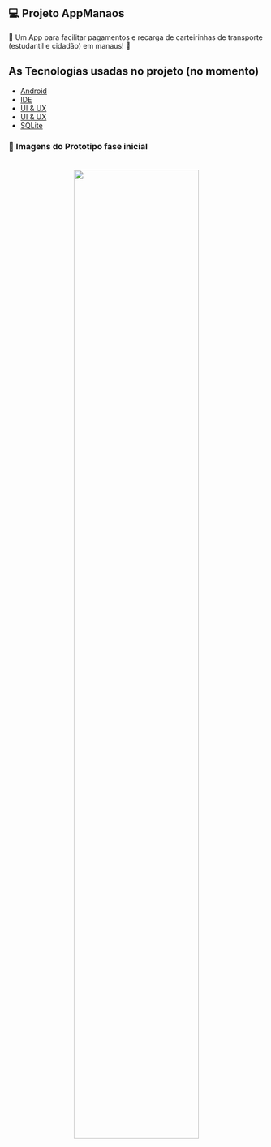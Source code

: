 ## 💻 Projeto AppManaos
 :rocket: Um App para facilitar pagamentos e recarga de carteirinhas de transporte (estudantil e cidadão) em manaus! :rocket:
 
 ## As Tecnologias usadas no projeto (no momento)
 - [Android](https://developer.android.com)
 - [IDE](https://developer.android.com/studio)
 - [UI & UX](https://marvelapp.com)
 - [UI & UX](https://www.figma.com)
- [SQLite](https://www.sqlite.org)

<h3> 📱 Imagens do Prototipo fase inicial </br> </br> 
<p  align="center">
 <img src="https://github.com/cabral33/Prototipos/TelaLogin.png?raw=true" width=70% />
  </p>
 </h3>
 


